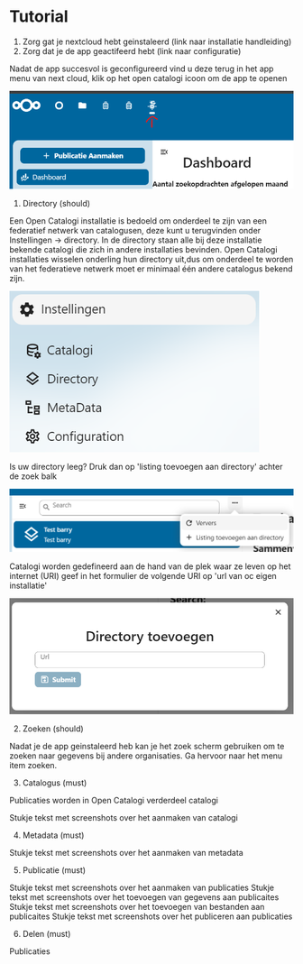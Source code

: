 # Tutorial

1. Zorg gat je nextcloud hebt geinstaleerd (link naar installatie handleiding)
2. Zorg dat je de app geactifeerd hebt (link naar configuratie)

Nadat de app succesvol is geconfigureerd vind u deze terug in het app menu van next cloud, klik op het open catalogi icoon om de app te openen

![alt text](.gitbook/assets/nc_app_menu.png)

1. Directory (should)

Een Open Catalogi installatie is bedoeld om onderdeel te zijn van een federatief netwerk van catalogusen, deze kunt u terugvinden onder Instellingen -> directory. In de directory staan alle bij deze installatie bekende catalogi die zich in andere installaties bevinden. Open Catalogi installaties wisselen onderling hun directory uit,dus om onderdeel te worden van het federatieve netwerk moet er minimaal één andere catalogus bekend zijn.

![alt text](image.png)

Is uw directory leeg? Druk dan op 'listing toevoegen aan directory' achter de zoek balk 

![alt text](image-1.png)

Catalogi worden gedefineerd aan de hand van de plek waar ze leven op het internet (URI) geef in het formulier de volgende URI op 'url van oc eigen installatie'

![alt text](image-2.png)

2. Zoeken (should)

Nadat je de app geinstaleerd heb kan je het zoek scherm gebruiken om te zoeken naar gegevens bij andere organisaties. Ga hervoor naar het menu item zoeken. 

3. Catalogus (must)

Publicaties worden in Open Catalogi verderdeel catalogi

Stukje tekst met screenshots over het aanmaken van catalogi

4. Metadata (must)

Stukje tekst met screenshots over het aanmaken van metadata

5. Publicatie (must)

Stukje tekst met screenshots over het aanmaken van publicaties
Stukje tekst met screenshots over het toevoegen van gegevens aan publicaites
Stukje tekst met screenshots over het toevoegen van bestanden aan publicaites
Stukje tekst met screenshots over het publiceren aan publicaties

6. Delen (must)

Publicaties 